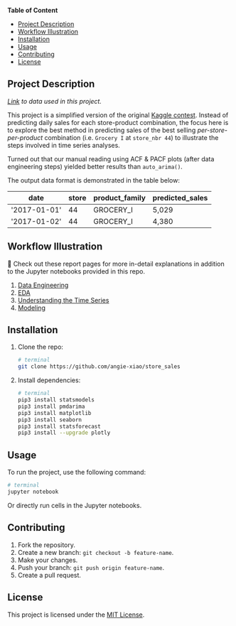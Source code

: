 **Table of Content**
- [Project Description](#project-description)
- [Workflow Illustration](#workflow-illustration)
- [Installation](#installation)
- [Usage](#usage)
- [Contributing](#contributing)
- [License](#license)
  

## Project Description 

*[Link](https://www.kaggle.com/competitions/store-sales-time-series-forecasting/data) to data used in this project.* 

This project is a simplified version of the original [Kaggle contest](https://www.kaggle.com/competitions/store-sales-time-series-forecasting/data). Instead of predicting daily sales for each store-product combination, the focus here is to explore the best method in predicting sales of the best selling *per-store-per-product* combination (i.e. `Grocery I` at `store_nbr 44`) to illustrate the steps involved in time series analyses.

Turned out that our manual reading using ACF & PACF plots (after data engineering steps) yielded better results than `auto_arima()`.

The output data format is demonstrated in the table below:

| date | store | product_family | predicted_sales |
| ---- | ----- | -------------- |  -------------- |
| '2017-01-01' | 44 | GROCERY_I | 5,029|
| '2017-01-02' | 44 | GROCERY_I | 4,380|

## Workflow Illustration
📌 Check out these report pages for more in-detail explanations in addition to the Jupyter notebooks provided in this repo.
1. [Data Engineering](https://www.notion.so/angie-xiao/1-Data-Engineering-7750f402b0f14db3bb00dbf5c85f5147)
2. [EDA](https://www.notion.so/angie-xiao/2-EDA-f2b02937db4c47da9b02e4ab896c6692)
3. [Understanding the Time Series](https://www.notion.so/angie-xiao/3-Understanding-the-Time-Series-Data-dc7a47281d694f2ebcad183ccadae2dd)
4. [Modeling](https://www.notion.so/angie-xiao/4-Modeling-040b592c3d88411b8c301a2bf5d49b4f)

## Installation
1. Clone the repo:
   ```bash
   # terminal
   git clone https://github.com/angie-xiao/store_sales
   ```
2. Install dependencies:
   ```bash
   # terminal
   pip3 install statsmodels
   pip3 install pmdarima
   pip3 install matplotlib
   pip3 install seaborn
   pip3 install statsforecast
   pip3 install --upgrade plotly
   ```

## Usage

To run the project, use the following command:
```bash
# terminal
jupyter notebook
```
Or directly run cells in the Jupyter notebooks.

## Contributing
1. Fork the repository.
2. Create a new branch: `git checkout -b feature-name`.
3. Make your changes.
4. Push your branch: `git push origin feature-name`.
5. Create a pull request.

## License
This project is licensed under the [MIT License](LICENSE).

